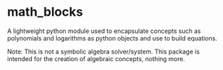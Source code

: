 # math_blocks
A lightweight python module used to encapsulate concepts such as polynomials and logarithms as python objects and use to build equations.

Note: This is not a symbolic algebra solver/system. This package is intended for the creation of algebraic concepts, nothing more.
